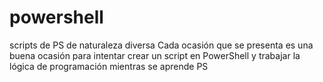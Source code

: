 # powershell
scripts de PS de naturaleza diversa
Cada ocasión que se presenta es una buena ocasión para intentar crear un script en PowerShell y trabajar la lógica de programación mientras se aprende PS

